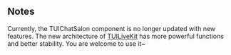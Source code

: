 ## Notes
Currently, the TUIChatSalon component is no longer updated with new features. The new architecture of [TUILiveKit](https://github.com/Tencent-RTC/TUILiveKit) has more powerful functions and better stability. You are welcome to use it~
